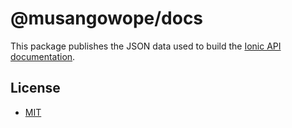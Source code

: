 # @musangowope/docs

This package publishes the JSON data used to build the [Ionic API documentation](https://ionicframework.com/docs/api).

## License

* [MIT](https://raw.githubusercontent.com/ionic-team/ionic/main/LICENSE)